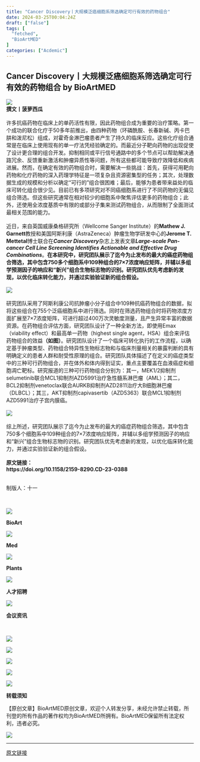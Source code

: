 ```yaml
---
title: "Cancer Discovery丨大规模泛癌细胞系筛选确定可行有效的药物组合"
date: 2024-03-25T00:04:24Z
draft: ["false"]
tags: [
  "fetched",
  "BioArtMED"
]
categories: ["Acdemic"]
---
```

Cancer Discovery丨大规模泛癌细胞系筛选确定可行有效的药物组合 by BioArtMED
------
<div><section data-mpa-powered-by="yiban.io"><a target="_blank" href="https://mp.weixin.qq.com/s?__biz=MzA3MzQyNjY1MQ==&amp;mid=2652695888&amp;idx=8&amp;sn=89fa53e9699f4bd33f4d3925d6018568&amp;scene=21#wechat_redirect" textvalue="你已选中了添加链接的内容" linktype="text" imgurl="" imgdata="null" tab="innerlink" data-linktype="2"></a></section><section><img data-backh="86" data-backw="562" data-imgfileid="100096679" data-ratio="0.153" data-src="https://mmbiz.qpic.cn/mmbiz_gif/zO6xlS3tgcG350k7bTSuy9ZNcBic9icicl5qtFYVgVswIRJxdpvP6bZXAVznw5k9qG0HvyyPBCxbsd7mhCndiafe7w/640?wx_fmt=gif&amp;wxfrom=5&amp;wx_lazy=1" data-w="1000" src="https://mmbiz.qpic.cn/mmbiz_gif/zO6xlS3tgcG350k7bTSuy9ZNcBic9icicl5qtFYVgVswIRJxdpvP6bZXAVznw5k9qG0HvyyPBCxbsd7mhCndiafe7w/640?wx_fmt=gif&amp;wxfrom=5&amp;wx_lazy=1"></section><section><span><strong>撰文丨菠萝西瓜</strong></span></section><section><br></section><section><span>许多抗癌药物在临床上的单药活性有限，因此药物组合成为重要的治疗策略。第一个成功的联合化疗于50多年前推出，由四种药物</span><span>（环磷酰胺、长春新碱、丙卡巴肼和泼尼松）</span><span>组成，对霍奇金淋巴瘤患者产生了持久的临床反应。这些化疗组合通常是在临床上使用现有的单一疗法凭经验确定的。而最近分子靶向药物的出现促使了设计更合理的组合开发。抑制相同或平行信号通路中的多个节点可以帮助解决通路冗余、反馈重新激活和肿瘤异质性等问题，所有这些都可能导致疗效降低和疾病进展。然而，在确定有效的药物组合时，需要解决一些挑战：首先，获得可用靶向药物和化疗药物的深入药理学特征是一项复杂且资源密集型的任务；其次，处理数据生成的规模和分析以确定“可行的”组合很困难；最后，能够为患者带来益处的临床可转化组合很少见。目前已有多项研究对不同癌细胞系进行了不同药物的无偏见组合筛选。但这些研究通常在相对较少的细胞系中聚焦评估更多的药物组合；此外，还使用全浓度基质中有限的或部分子集来测试药物组合，从而限制了全面测试最相关范围的能力。</span></section><section><span><br></span></section><section><span>近日，来自英国威康桑格研究所</span><span>（Wellcome Sanger Institute）</span><span>的<strong>Mathew J. Garnett</strong>教授和美国阿斯利康</span><span>（AstraZeneca）</span><span>肿瘤生物学研发中心的<strong>Jerome T. Mettetal</strong>博士联合在<strong><em>Cancer Discovery</em></strong>杂志上发表文章</span><span><strong><em>Large-scale Pan-cancer Cell Line Screening Identifies Actionable and Effective Drug Combinations</em></strong></span><span>。</span><span><strong>在本研究中，研究团队展示了迄今为止发布的最大的癌症药物组合筛选，其中包含750多个细胞系中109种组合的7×7浓度响应矩阵，并辅以多组学预测因子的响应和“新兴”组合生物标志物的识别。研究团队优先考虑新的发现，以优化临床转化能力，并通过实验验证新的组合假设。</strong></span></section><section><span><strong><br></strong></span></section><section><img data-backh="171" data-backw="545" data-imgfileid="100096688" data-ratio="0.31437435367114785" data-src="https://mmbiz.qpic.cn/mmbiz_png/zO6xlS3tgcHak4rAJ1BqN1LBuytuoBKlhffiaF9iczqz5ibXEBxY6L0XQ3jcutzB1YcoXX6sMjp3IVaMuZxKjmb3g/640?wx_fmt=png&amp;from=appmsg" data-type="png" data-w="967" src="https://mmbiz.qpic.cn/mmbiz_png/zO6xlS3tgcHak4rAJ1BqN1LBuytuoBKlhffiaF9iczqz5ibXEBxY6L0XQ3jcutzB1YcoXX6sMjp3IVaMuZxKjmb3g/640?wx_fmt=png&amp;from=appmsg"></section><section><span><br></span></section><section><span>研究团队采用了阿斯利康公司抗肿瘤小分子组合中109种抗癌药物组合的数据，拟将这些组合在755个泛癌细胞系中进行筛选。同时在筛选药物组合时将药物浓度方面扩展至7×7浓度矩阵，可进行超过400万次灵敏度测量，且产生异常丰富的数据资源。在药物组合评估方面，研究团队设计了一种全新方法，即使用Emax</span><span>（viability effect）</span><span>和最高单一药物</span><span>（highest single agent，HSA）</span><span>组合来评估药物组合的效益</span><span><strong><span>（如图）</span></strong></span><span>。研究团队设计了一个临床可转化执行的工作流程，以确定基于肿瘤类型、药物组合特异性生物标志物和与临床剂量相关的暴露判断的具有明确定义的患者人群和耐受性原理的组合。研究团队具体描述了在定义的癌症类型中的三种可行药物组合，并在体外和体内得到证实，重点主要覆盖在血液癌症和细胞凋亡靶标。研究报道的三种可行药物组合分别为：其一，MEK1/2抑制剂selumetinib联合MCL1抑制剂AZD5991治疗急性髓系淋巴瘤</span><span>（AML）</span><span>；其二，BCL2抑制剂venetoclax联合AURKB抑制剂AZD2811治疗大B细胞淋巴瘤</span><span>（DLBCL）</span><span>；其三，AKT抑制剂capivasertib</span><span>（AZD5363）</span><span>联合MCL1抑制剂AZD5991治疗子宫内膜癌。</span></section><section><span><br></span></section><section><img data-backh="324" data-backw="562" data-imgfileid="100096687" data-ratio="0.5768518518518518" data-src="https://mmbiz.qpic.cn/mmbiz_png/zO6xlS3tgcHak4rAJ1BqN1LBuytuoBKlFo7AkuBwFVN52lPUWowWNp2vmibSwBgGfJB8jntJR4vr84UVVJsmQibw/640?wx_fmt=png&amp;from=appmsg" data-type="png" data-w="1080" src="https://mmbiz.qpic.cn/mmbiz_png/zO6xlS3tgcHak4rAJ1BqN1LBuytuoBKlFo7AkuBwFVN52lPUWowWNp2vmibSwBgGfJB8jntJR4vr84UVVJsmQibw/640?wx_fmt=png&amp;from=appmsg"></section><section><br></section><section><span>综上所述，研究团队展示了迄今为止发布的最大的癌症药物组合筛选，其中包含750多个细胞系中109种组合的7×7浓度响应矩阵，并辅以多组学预测因子的响应和“新兴”组合生物标志物的识别。研究团队优先考虑新的发现，以优化临床转化能力，并通过实验验证新的组合假设。</span></section><section><br></section><section><span><strong>原文链接：</strong></span></section><section><span><strong>https://doi.org/10.1158/2159-8290.CD-23-0388</strong></span></section><section><br></section><p><span>制版人：十一</span></p><p><br></p><section><section powered-by="xiumi.us"><section><section powered-by="xiumi.us"><section><a target="_blank" href="http://mp.weixin.qq.com/s?__biz=MzA3MzQyNjY1MQ==&amp;mid=2652713314&amp;idx=1&amp;sn=0cc85a6bdb731800a253adbb35540700&amp;chksm=84e6a2d6b3912bc005642f4921186b1e7d65016022079d2bcef3c1e77a038bb696dd41b20299&amp;scene=21#wechat_redirect" textvalue="你已选中了添加链接的内容" linktype="text" imgurl="" imgdata="null" data-itemshowtype="0" tab="innerlink" data-linktype="1"><span><img data-imgfileid="100096677" data-ratio="1" data-s="300,640" data-src="https://mmbiz.qpic.cn/mmbiz_jpg/zO6xlS3tgcEZWB9UIgmDH9tBZXWLhYmx6OAQ0GsQJWDGm1ic1Su9A8rtO8IGgkbAzYSzYt5IS0D8q4TEX7yTMyA/640?wx_fmt=jpeg&amp;from=appmsg" data-type="jpeg" data-w="438" src="https://mmbiz.qpic.cn/mmbiz_jpg/zO6xlS3tgcEZWB9UIgmDH9tBZXWLhYmx6OAQ0GsQJWDGm1ic1Su9A8rtO8IGgkbAzYSzYt5IS0D8q4TEX7yTMyA/640?wx_fmt=jpeg&amp;from=appmsg"></span></a></section></section><section powered-by="xiumi.us"><p><strong>BioArt</strong></p></section></section><section><section powered-by="xiumi.us"><section><a target="_blank" href="http://mp.weixin.qq.com/s?__biz=MzA3MzQyNjY1MQ==&amp;mid=2652713314&amp;idx=3&amp;sn=acc44f3103e24cc44d8355f6d6ef2088&amp;chksm=84e6a2d6b3912bc0b261bacc5d397c4e068ae71c2cd35173731020b7cb2604479a2df04b7810&amp;scene=21#wechat_redirect" textvalue="你已选中了添加链接的内容" linktype="text" imgurl="" imgdata="null" data-itemshowtype="0" tab="innerlink" data-linktype="1"><span><img data-imgfileid="100096676" data-ratio="1" data-s="300,640" data-src="https://mmbiz.qpic.cn/mmbiz_jpg/zO6xlS3tgcEZWB9UIgmDH9tBZXWLhYmxz1aoAlVfmxOgJ1ibAN4FicrxFTv2L7BgFtotlcSbTNBjj7hy8iakEicxUw/640?wx_fmt=jpeg&amp;from=appmsg" data-type="jpeg" data-w="640" src="https://mmbiz.qpic.cn/mmbiz_jpg/zO6xlS3tgcEZWB9UIgmDH9tBZXWLhYmxz1aoAlVfmxOgJ1ibAN4FicrxFTv2L7BgFtotlcSbTNBjj7hy8iakEicxUw/640?wx_fmt=jpeg&amp;from=appmsg"></span></a></section></section><section powered-by="xiumi.us"><p><strong>Med</strong></p></section></section><section><section powered-by="xiumi.us"><section><a target="_blank" href="http://mp.weixin.qq.com/s?__biz=MzA3MzQyNjY1MQ==&amp;mid=2652713314&amp;idx=2&amp;sn=5b07f2fce73921afcde12c915e859d20&amp;chksm=84e6a2d6b3912bc086c3286fb50c8421211f843d8990fccffe89bfb7a020d409275a22f32520&amp;scene=21#wechat_redirect" textvalue="你已选中了添加链接的内容" linktype="text" imgurl="" imgdata="null" data-itemshowtype="0" tab="innerlink" data-linktype="1"><span><img data-imgfileid="100096675" data-ratio="1" data-s="300,640" data-src="https://mmbiz.qpic.cn/mmbiz_jpg/zO6xlS3tgcEZWB9UIgmDH9tBZXWLhYmxQm2Az9OFZxhGwSjFB5s5Vmd9okRKZc4FhDSl2UyvcaMjp9jaMCM5jQ/640?wx_fmt=jpeg&amp;from=appmsg" data-type="jpeg" data-w="495" src="https://mmbiz.qpic.cn/mmbiz_jpg/zO6xlS3tgcEZWB9UIgmDH9tBZXWLhYmxQm2Az9OFZxhGwSjFB5s5Vmd9okRKZc4FhDSl2UyvcaMjp9jaMCM5jQ/640?wx_fmt=jpeg&amp;from=appmsg"></span></a></section></section><section powered-by="xiumi.us"><p><strong>Plants</strong></p></section></section><section><section powered-by="xiumi.us"><section><a target="_blank" href="http://mp.weixin.qq.com/s?__biz=MzA3MzQyNjY1MQ==&amp;mid=2652713314&amp;idx=4&amp;sn=1071bf9e9799a59f6dd362b69ca520ef&amp;chksm=84e6a2d6b3912bc07a30ff86b00fd4c1258afed5e368cd33aa98c515f75d91caab5d190bbb4d&amp;scene=21#wechat_redirect" textvalue="你已选中了添加链接的内容" linktype="text" imgurl="" imgdata="null" data-itemshowtype="0" tab="innerlink" data-linktype="1"><span><img data-imgfileid="100096678" data-ratio="1" data-s="300,640" data-src="https://mmbiz.qpic.cn/mmbiz_jpg/zO6xlS3tgcEZWB9UIgmDH9tBZXWLhYmxRcC2nPAwxHDpaYNL58IpY6hft2YOylduiaOdN3rEbUpfqTNQQLBYrQA/640?wx_fmt=jpeg&amp;from=appmsg" data-type="jpeg" data-w="640" src="https://mmbiz.qpic.cn/mmbiz_jpg/zO6xlS3tgcEZWB9UIgmDH9tBZXWLhYmxRcC2nPAwxHDpaYNL58IpY6hft2YOylduiaOdN3rEbUpfqTNQQLBYrQA/640?wx_fmt=jpeg&amp;from=appmsg"></span></a></section></section><section powered-by="xiumi.us"><p><strong>人才招聘</strong></p></section></section><section><section powered-by="xiumi.us"><section><a target="_blank" href="http://mp.weixin.qq.com/s?__biz=MzA3MzQyNjY1MQ==&amp;mid=2652713314&amp;idx=5&amp;sn=fac01a4697df1b991748d231ece257ab&amp;chksm=84e6a2d6b3912bc03f3c170a02367c61b5b02f5e280e41f0696675b7385a6cda93612277015c&amp;scene=21#wechat_redirect" textvalue="你已选中了添加链接的内容" linktype="text" imgurl="" imgdata="null" data-itemshowtype="0" tab="innerlink" data-linktype="1"><span><img data-imgfileid="100096681" data-ratio="1" data-s="300,640" data-src="https://mmbiz.qpic.cn/mmbiz_jpg/zO6xlS3tgcEZWB9UIgmDH9tBZXWLhYmxGiaAlQiaAlp4MooqNUV8UTpU22Crgr1XDDzVJF9lYyicjVq0YaKoN4ahQ/640?wx_fmt=jpeg&amp;from=appmsg" data-type="jpeg" data-w="494" src="https://mmbiz.qpic.cn/mmbiz_jpg/zO6xlS3tgcEZWB9UIgmDH9tBZXWLhYmxGiaAlQiaAlp4MooqNUV8UTpU22Crgr1XDDzVJF9lYyicjVq0YaKoN4ahQ/640?wx_fmt=jpeg&amp;from=appmsg"></span></a></section></section><section powered-by="xiumi.us"><p><strong>会议资讯</strong></p></section></section></section></section><section><br></section><p><a target="_blank" href="https://mp.weixin.qq.com/s?__biz=MzA3MzQyNjY1MQ==&amp;mid=2652684268&amp;idx=2&amp;sn=8d82547beaff5a221bfa958df5525ef9&amp;token=687770053&amp;lang=zh_CN&amp;scene=21#wechat_redirect" textvalue="‍‍" linktype="text" imgurl="" imgdata="null" tab="innerlink" data-linktype="1"><span><img data-imgfileid="100096684" data-ratio="0.12636505460218408" data-s="300,640" data-src="https://mmbiz.qpic.cn/mmbiz_jpg/zO6xlS3tgcG5k5icCz2EjknoGcgDiakknx0pJDiaMXGdQ6L2OPgy1lunqWo3Dv1J94DQico1jydsz2KjddrhbDP62Q/640?wx_fmt=jpeg" data-type="jpeg" data-w="641" src="https://mmbiz.qpic.cn/mmbiz_jpg/zO6xlS3tgcG5k5icCz2EjknoGcgDiakknx0pJDiaMXGdQ6L2OPgy1lunqWo3Dv1J94DQico1jydsz2KjddrhbDP62Q/640?wx_fmt=jpeg"></span></a></p><p><a target="_blank" href="https://mp.weixin.qq.com/s?__biz=MzA3MzQyNjY1MQ==&amp;mid=2652692701&amp;idx=1&amp;sn=7a8c6a75c322cdbeee9e94996e075628&amp;scene=21#wechat_redirect" textvalue="‍‍" linktype="text" imgurl="" imgdata="null" tab="innerlink" data-linktype="1"><span><span><img data-backh="71" data-backw="562" data-cropselx1="0" data-cropselx2="562" data-cropsely1="0" data-cropsely2="71" data-imgfileid="100096682" data-ratio="0.12636505460218408" data-s="300,640" data-src="https://mmbiz.qpic.cn/mmbiz_png/PlqGiacEDZrl4WgbcZDnPNlicHClPXe6jgReO808LVjMshU3bYibXTWouFvYlUfdC2olhdslUbTMy7ickCoiaibIicMJA/640?wx_fmt=png&amp;wxfrom=5&amp;wx_lazy=1&amp;wx_co=1" data-type="jpeg" data-w="641" src="https://mmbiz.qpic.cn/mmbiz_png/PlqGiacEDZrl4WgbcZDnPNlicHClPXe6jgReO808LVjMshU3bYibXTWouFvYlUfdC2olhdslUbTMy7ickCoiaibIicMJA/640?wx_fmt=png&amp;wxfrom=5&amp;wx_lazy=1&amp;wx_co=1"></span></span></a></p><p><a target="_blank" href="https://mp.weixin.qq.com/s?__biz=MzA3MzQyNjY1MQ==&amp;mid=2652589004&amp;idx=4&amp;sn=d391e0beef479ade335beb59276cd758&amp;scene=21#wechat_redirect" textvalue="你已选中了添加链接的内容" linktype="text" imgurl="" imgdata="null" tab="innerlink" data-linktype="1"><span data-positionback="static"><img data-backh="71" data-backw="562" data-cropselx1="0" data-cropselx2="562" data-cropsely1="0" data-cropsely2="71" data-galleryid="" data-imgfileid="100096683" data-ratio="0.12636505460218408" data-s="300,640" data-src="https://mmbiz.qpic.cn/mmbiz_png/zO6xlS3tgcFDBAtrJ06iaCGaYMRLEFTXdTOnQoQRDNnvEodFLKNP5dovI55qGxwLU17C42bCHAicGWn1BuUMCZGg/640?wx_fmt=png" data-type="png" data-w="641" src="https://mmbiz.qpic.cn/mmbiz_png/zO6xlS3tgcFDBAtrJ06iaCGaYMRLEFTXdTOnQoQRDNnvEodFLKNP5dovI55qGxwLU17C42bCHAicGWn1BuUMCZGg/640?wx_fmt=png"></span></a></p><section><section powered-by="xiumi.us"><section><section powered-by="xiumi.us"><section><section><section powered-by="xiumi.us"><section><a target="_blank" href="https://mp.weixin.qq.com/s?__biz=MzA3MzQyNjY1MQ==&amp;mid=2652612333&amp;idx=2&amp;sn=65f97b399ad6774cb73f36356c14eb54&amp;chksm=84e03559b397bc4f22037423acd0b86610ce5954a4bb5dc9d8827e60501372cb771e93fef127&amp;scene=21#wechat_redirect" textvalue="你已选中了添加链接的内容" linktype="text" imgurl="" imgdata="null" tab="innerlink" data-linktype="1"><span data-positionback="static"><img data-backh="71" data-backw="562" data-cropselx1="0" data-cropselx2="562" data-cropsely1="0" data-cropsely2="71" data-imgfileid="100096680" data-ratio="0.12636505460218408" data-s="300,640" data-src="https://mmbiz.qpic.cn/mmbiz_png/PlqGiacEDZrmX6lRZWRay4SCLbGUEOF5mqkvOgG1T0OcH8ibahxyic9Shy6p7g1evyGPgT8Oy8y0cxNkjBWP15kQQ/640?wx_fmt=png&amp;wxfrom=5&amp;wx_lazy=1&amp;wx_co=1" data-type="jpeg" data-w="641" src="https://mmbiz.qpic.cn/mmbiz_png/PlqGiacEDZrmX6lRZWRay4SCLbGUEOF5mqkvOgG1T0OcH8ibahxyic9Shy6p7g1evyGPgT8Oy8y0cxNkjBWP15kQQ/640?wx_fmt=png&amp;wxfrom=5&amp;wx_lazy=1&amp;wx_co=1"></span></a></section><section powered-by="xiumi.us"><p><a target="_blank" href="http://mp.weixin.qq.com/s?__biz=MzU1MDgzMzg3Nw==&amp;mid=2247495246&amp;idx=5&amp;sn=aeb93d8b696e1f4b854057335ccb2587&amp;chksm=fb9835f4ccefbce23577506a105469ba95b7b05976ed7db47bb2dd0f4e5ae6fe5115a91112c2&amp;scene=21#wechat_redirect" textvalue="你已选中了添加链接的内容" linktype="text" imgurl="" imgdata="null" data-itemshowtype="0" tab="innerlink" data-linktype="1" hasload="1"><span data-positionback="static"><img data-backh="70" data-backw="562" data-galleryid="" data-imgfileid="100096685" data-ratio="0.125" data-s="300,640" data-src="https://mmbiz.qpic.cn/mmbiz_jpg/IKLxiciahKsCzvN8jDl63I21tBHJRvKft497JicKbpflwTXPMqm7Sax7UhnaW4iadlokd66yOgf3eHONwhohVANcBQ/640?wx_fmt=jpeg&amp;wxfrom=5&amp;wx_lazy=1&amp;wx_co=1" data-type="jpeg" data-w="1080" src="https://mmbiz.qpic.cn/mmbiz_jpg/IKLxiciahKsCzvN8jDl63I21tBHJRvKft497JicKbpflwTXPMqm7Sax7UhnaW4iadlokd66yOgf3eHONwhohVANcBQ/640?wx_fmt=jpeg&amp;wxfrom=5&amp;wx_lazy=1&amp;wx_co=1"></span></a></p></section></section></section></section></section></section></section></section><section><section><section powered-by="xiumi.us"><section><section><p><span><strong>转载须知</strong></span></p></section></section></section></section><section><section powered-by="xiumi.us"><p>【原创文章】BioArtMED原创文章，欢迎个人转发分享，未经允许禁止转载，所刊登的所有作品的著作权均为BioArtMED所拥有。BioArtMED保留所有法定权利，违者必究。</p></section></section></section><section><img data-galleryid="" data-imgfileid="100096686" data-ratio="0.43796296296296294" data-s="300,640" data-src="https://mmbiz.qpic.cn/mmbiz_jpg/zO6xlS3tgcHICHwWgZtHVicuGWlEhuXA609aVyFVDicjmicTp3SoEUNHZzBeag9WXBQqicugNur7zRoVIXjjOVAichA/640?wx_fmt=jpeg" data-type="jpeg" data-w="1080" src="https://mmbiz.qpic.cn/mmbiz_jpg/zO6xlS3tgcHICHwWgZtHVicuGWlEhuXA609aVyFVDicjmicTp3SoEUNHZzBeag9WXBQqicugNur7zRoVIXjjOVAichA/640?wx_fmt=jpeg"></section><p><mp-style-type data-value="3"></mp-style-type></p></div>  
<hr>
<a href="https://mp.weixin.qq.com/s/WF4gDh0iS1bNq7j0lwTvAQ",target="_blank" rel="noopener noreferrer">原文链接</a>
